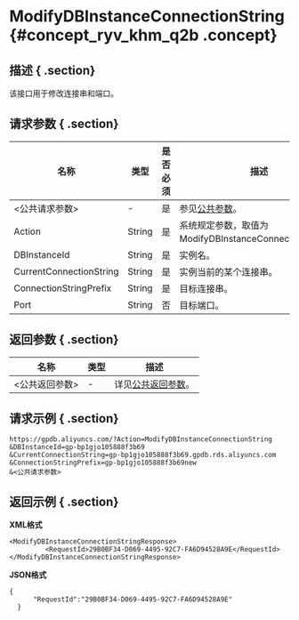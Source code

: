 # ModifyDBInstanceConnectionString {#concept_ryv_khm_q2b .concept}

## 描述 { .section}

该接口用于修改连接串和端口。

## 请求参数 { .section}

|名称|类型|是否必须|描述|
|--|--|----|--|
|<公共请求参数\>|-|是|参见[公共参数](intl.zh-CN/API参考/公共参数.md#)。|
|Action|String|是|系统规定参数，取值为ModifyDBInstanceConnectionString。|
|DBInstanceId|String|是|实例名。|
|CurrentConnectionString|String|是|实例当前的某个连接串。|
|ConnectionStringPrefix|String|是|目标连接串。|
|Port|String|否|目标端口。|

## 返回参数 { .section}

|名称|类型|描述|
|--|--|--|
|<公共返回参数\>|-|详见[公共返回参数](ZH-CN_TP_16898_V1.dita#reference_zpm_4wl_q2b/section_apd_1rv_3bb)。|

## 请求示例 { .section}

```
https://gpdb.aliyuncs.com/?Action=ModifyDBInstanceConnectionString
&DBInstanceId=gp-bp1gjo105888f3b69
&CurrentConnectionString=gp-bp1gjo105888f3b69.gpdb.rds.aliyuncs.com
&ConnectionStringPrefix=gp-bp1gjo105888f3b69new
&<公共请求参数>
```

## 返回示例 { .section}

**XML格式**

```
<ModifyDBInstanceConnectionStringResponse>
         <RequestId>29B0BF34-D069-4495-92C7-FA6D94528A9E</RequestId>
</ModifyDBInstanceConnectionStringResponse>
```

**JSON格式**

```
{
      "RequestId":"29B0BF34-D069-4495-92C7-FA6D94528A9E"
  }
```

